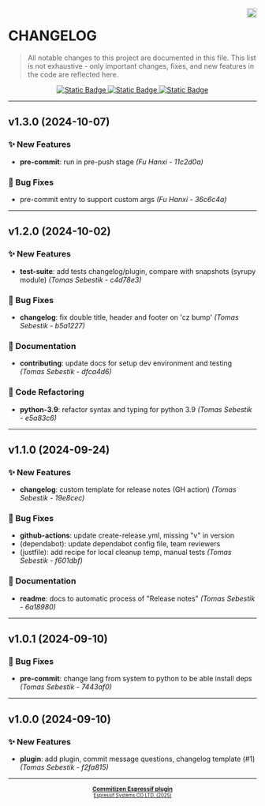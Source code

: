 <a href="https://www.espressif.com">
    <img src="https://www.espressif.com/sites/all/themes/espressif/logo-black.svg" align="right" height="20" />
</a>

# CHANGELOG

> All notable changes to this project are documented in this file.
> This list is not exhaustive - only important changes, fixes, and new features in the code are reflected here.

<div align="center">
    <a href="https://keepachangelog.com/en/1.1.0/">
        <img alt="Static Badge" src="https://img.shields.io/badge/Keep%20a%20Changelog-v1.1.0-salmon?logo=keepachangelog&logoColor=black&labelColor=white&link=https%3A%2F%2Fkeepachangelog.com%2Fen%2F1.1.0%2F">
    </a>
    <a href="https://www.conventionalcommits.org/en/v1.0.0/">
        <img alt="Static Badge" src="https://img.shields.io/badge/Conventional%20Commits-v1.0.0-pink?logo=conventionalcommits&logoColor=black&labelColor=white&link=https%3A%2F%2Fwww.conventionalcommits.org%2Fen%2Fv1.0.0%2F">
    </a>
    <a href="https://semver.org/spec/v2.0.0.html">
        <img alt="Static Badge" src="https://img.shields.io/badge/Semantic%20Versioning-v2.0.0-grey?logo=semanticrelease&logoColor=black&labelColor=white&link=https%3A%2F%2Fsemver.org%2Fspec%2Fv2.0.0.html">
    </a>
</div>
<hr>

## v1.3.0 (2024-10-07)

### ✨ New Features

- **pre-commit**: run in pre-push stage *(Fu Hanxi - 11c2d0a)*

### 🐛 Bug Fixes

- pre-commit entry to support custom args *(Fu Hanxi - 36c6c4a)*

---

## v1.2.0 (2024-10-02)

### ✨ New Features

- **test-suite**: add tests changelog/plugin, compare with snapshots (syrupy module) *(Tomas Sebestik - c4d78e3)*

### 🐛 Bug Fixes

- **changelog**: fix double title, header and footer on 'cz bump' *(Tomas Sebestik - b5a1227)*

### 📖 Documentation

- **contributing**: update docs for setup dev environment and testing *(Tomas Sebestik - dfca4d6)*

### 🔧 Code Refactoring

- **python-3.9**: refactor syntax and typing for python 3.9 *(Tomas Sebestik - e5a83c6)*

---

## v1.1.0 (2024-09-24)

### ✨ New Features

- **changelog**: custom template for release notes (GH action) *(Tomas Sebestik - 19e8cec)*

### 🐛 Bug Fixes

- **github-actions**: update create-release.yml, missing "v" in version
- (dependabot): update dependabot config file, team reviewers
- (justfile): add recipe for local cleanup temp, manual tests *(Tomas Sebestik - f601dbf)*

### 📖 Documentation

- **readme**: docs to automatic process of "Release notes" *(Tomas Sebestik - 6a18980)*

---

## v1.0.1 (2024-09-10)

### 🐛 Bug Fixes

- **pre-commit**: change lang from system to python to be able install deps *(Tomas Sebestik - 7443af0)*

---

## v1.0.0 (2024-09-10)

### ✨ New Features

- **plugin**: add plugin, commit message questions, changelog template (#1) *(Tomas Sebestik - f2fa815)*

---

<div align="center">
    <small>
        <b>
            <a href="https://www.github.com/espressif/cz-plugin-espressif">Commitizen Espressif plugin</a>
        </b>
    <br>
        <sup><a href="https://www.espressif.com">Espressif Systems CO LTD. (2025)</a><sup>
    </small>
</div>
